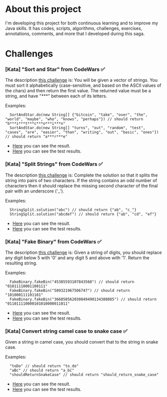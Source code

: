 # About this project
I'm developing this project for both continuous learning and to improve my Java skills.
It has codes, scripts, algorithms, challenges, exercises, annotations, comments, and
more that I developed during this saga.

# Challenges

### [Kata] "Sort and Star" from CodeWars :white_check_mark:
The description [this challenge](https://www.codewars.com/kata/57cfdf34902f6ba3d300001e/train/java) is:
You will be given a vector of strings. You must sort it alphabetically (case-sensitive, and based on the ASCII values of the chars)
and then return the first value. The returned value must be a string, and have "***" between each of its letters.

Examples:
```text
  SortAndStar.do(new String[] {"bitcoin", "take", "over", "the", "world", "maybe", "who", "knows", "perhaps"}) // should return "b***i***t***c***o***i***n"
  SortAndStar.do(new String[] "turns", "out", "random", "test", "cases", "are", "easier", "than", "writing", "out", "basic", "ones"}) // should return "a***r***e"
```

- [Here](https://github.com/lin-br/javando-do-lin/blob/master/codewars/src/main/java/com/tilmais/kata/SortAndStar.java) you can see the result.
- [Here](https://github.com/lin-br/javando-do-lin/blob/master/codewars/src/test/java/com/tilmais/kata/SortAndStarTest.java) you can see the test results.

### [Kata] "Split Strings" from CodeWars :white_check_mark:
The description [this challenge](https://www.codewars.com/kata/515de9ae9dcfc28eb6000001) is:
Complete the solution so that it splits the string into pairs of two characters. If the string contains an odd number of characters then
it should replace the missing second character of the final pair with an underscore ('_').

Examples:
```text
  StringSplit.solution("abc") // should return {"ab", "c_"}
  StringSplit.solution("abcdef") // should return {"ab", "cd", "ef"}
```

- [Here](https://github.com/lin-br/javando-do-lin/blob/master/codewars/src/main/java/com/tilmais/kata/SplitStringByTwoLetters.java) you can see the result.
- [Here](https://github.com/lin-br/javando-do-lin/blob/master/codewars/src/test/java/com/tilmais/kata/SplitStringByTwoLettersTest.java) you can see the test results.

### [Kata] "Fake Binary" from CodeWars :white_check_mark:
The description [this challenge](https://www.codewars.com/kata/57eae65a4321032ce000002d) is:
Given a string of digits, you should replace any digit below 5 with '0' and any digit 5 and above with '1'. Return the resulting string.

Examples:
```text
  FakeBinary.fakeBin("45385593107843568") // should return "01011110001100111"
  FakeBinary.fakeBin("509321967506747") // should return "101000111101101"
  FakeBinary.fakeBin("366058562030849490134388085") // should return "011011110000101010000011011"
```

- [Here](https://github.com/lin-br/javando-do-lin/blob/master/codewars/src/main/java/com/tilmais/kata/FakeBinary.java) you can see the result.
- [Here](https://github.com/lin-br/javando-do-lin/blob/master/codewars/src/test/java/com/tilmais/kata/FakeBinaryTest.java) you can see the test results.

### [Kata] Convert string camel case to snake case :white_check_mark:
Given a string in camel case, you should convert that to the string in snake case.

Examples:
```text
  "toDo" // should return "to_do"
  "aBc" // should return "a_bc"
  "shouldReturnSnakeCase" // should return "should_return_snake_case"
```

- [Here](https://github.com/lin-br/javando-do-lin/blob/master/codewars/src/main/java/com/tilmais/kata/SnakeCaseConverter.java) you can see the result.
- [Here](https://github.com/lin-br/javando-do-lin/blob/master/codewars/src/test/java/com/tilmais/kata/ConvertCamelCaseToSnakeCaseTest.java) you can see the test results.